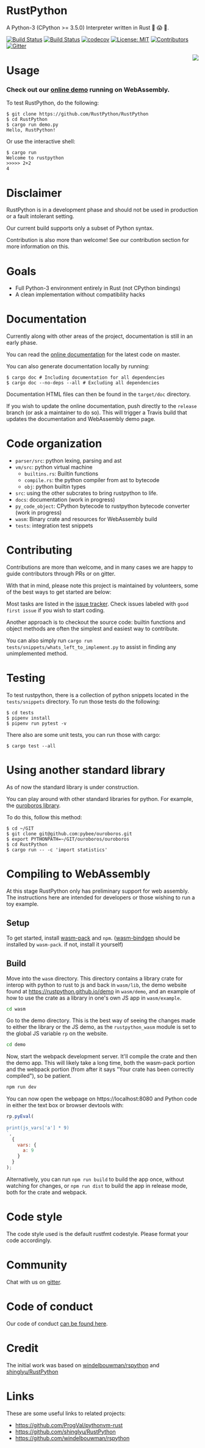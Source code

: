 # RustPython

A Python-3 (CPython >= 3.5.0) Interpreter written in Rust :snake: :scream: :metal:.

[![Build Status](https://travis-ci.org/RustPython/RustPython.svg?branch=master)](https://travis-ci.org/RustPython/RustPython)
[![Build Status](https://dev.azure.com/ryan0463/ryan/_apis/build/status/RustPython.RustPython?branchName=master)](https://dev.azure.com/ryan0463/ryan/_build/latest?definitionId=1&branchName=master)
[![codecov](https://codecov.io/gh/RustPython/RustPython/branch/master/graph/badge.svg)](https://codecov.io/gh/RustPython/RustPython)
[![License: MIT](https://img.shields.io/badge/License-MIT-green.svg)](https://opensource.org/licenses/MIT)
[![Contributors](https://img.shields.io/github/contributors/RustPython/RustPython.svg)](https://github.com/RustPython/RustPython/graphs/contributors)
[![Gitter](https://badges.gitter.im/RustPython/Lobby.svg)](https://gitter.im/rustpython/Lobby)

<img src="./logo.png" style="float: right;" />

# Usage

### Check out our [online demo](https://rustpython.github.io/demo/) running on WebAssembly.

To test RustPython, do the following:

    $ git clone https://github.com/RustPython/RustPython
    $ cd RustPython
    $ cargo run demo.py
    Hello, RustPython!

Or use the interactive shell:

    $ cargo run
    Welcome to rustpython
    >>>>> 2+2
    4

# Disclaimer

  RustPython is in a development phase and should not be used in production or a fault intolerant setting.

  Our current build supports only a subset of Python syntax.

  Contribution is also more than welcome! See our contribution section for more information on this. 

# Goals

- Full Python-3 environment entirely in Rust (not CPython bindings)
- A clean implementation without compatibility hacks

# Documentation

Currently along with other areas of the project, documentation is still in an early phase.

You can read the [online documentation](https://rustpython.github.io/website/rustpython/index.html) for the latest code on master.

You can also generate documentation locally by running:

```shell
$ cargo doc # Including documentation for all dependencies
$ cargo doc --no-deps --all # Excluding all dependencies
```

Documentation HTML files can then be found in the `target/doc` directory.

If you wish to update the online documentation, push directly to the `release` branch (or ask a maintainer to do so). This will trigger a Travis build that updates the documentation and WebAssembly demo page.

# Code organization

- `parser/src`: python lexing, parsing and ast
- `vm/src`: python virtual machine
  - `builtins.rs`: Builtin functions
  - `compile.rs`: the python compiler from ast to bytecode
  - `obj`: python builtin types
- `src`: using the other subcrates to bring rustpython to life.
- `docs`: documentation (work in progress)
- `py_code_object`: CPython bytecode to rustpython bytecode converter (work in progress)
- `wasm`: Binary crate and resources for WebAssembly build
- `tests`: integration test snippets

# Contributing

Contributions are more than welcome, and in many cases we are happy to guide contributors through PRs or on gitter.

With that in mind, please note this project is maintained by volunteers, some of the best ways to get started are below:

Most tasks are listed in the [issue tracker](https://github.com/RustPython/RustPython/issues).
Check issues labeled with `good first issue` if you wish to start coding.

Another approach is to checkout the source code: builtin functions and object methods are often the simplest
and easiest way to contribute.

You can also simply run
`cargo run tests/snippets/whats_left_to_implement.py` to assist in finding any
unimplemented method.

# Testing

To test rustpython, there is a collection of python snippets located in the
`tests/snippets` directory. To run those tests do the following:

```shell
$ cd tests
$ pipenv install
$ pipenv run pytest -v
```

There also are some unit tests, you can run those with cargo:

```shell
$ cargo test --all
```

# Using another standard library

As of now the standard library is under construction.

You can play around
with other standard libraries for python. For example,
the [ouroboros library](https://github.com/pybee/ouroboros).

To do this, follow this method:

```shell
$ cd ~/GIT
$ git clone git@github.com:pybee/ouroboros.git
$ export PYTHONPATH=~/GIT/ouroboros/ouroboros
$ cd RustPython
$ cargo run -- -c 'import statistics'
```

# Compiling to WebAssembly

At this stage RustPython only has preliminary support for web assembly. The instructions here are intended for developers or those wishing to run a toy example.

## Setup

To get started, install [wasm-pack](https://rustwasm.github.io/wasm-pack/installer/) and `npm`. ([wasm-bindgen](https://rustwasm.github.io/wasm-bindgen/whirlwind-tour/basic-usage.html) should be installed by `wasm-pack`. if not, install it yourself)

<!-- Using `rustup` add the compile target `wasm32-unknown-emscripten`. To do so you will need to have [rustup](https://rustup.rs/) installed.

```bash
rustup target add wasm32-unknown-emscripten
```

Next, install `emsdk`:

```bash
curl https://s3.amazonaws.com/mozilla-games/emscripten/releases/emsdk-portable.tar.gz | tar -zxv
cd emsdk-portable/
./emsdk update
./emsdk install sdk-incoming-64bit
./emsdk activate sdk-incoming-64bit
``` -->

## Build

Move into the `wasm` directory. This directory contains a library crate for interop
with python to rust to js and back in `wasm/lib`, the demo website found at
https://rustpython.github.io/demo in `wasm/demo`, and an example of how to use
the crate as a library in one's own JS app in `wasm/example`.

```sh
cd wasm
```

Go to the demo directory. This is the best way of seeing the changes made to either
the library or the JS demo, as the `rustpython_wasm` module is set to the global
JS variable `rp` on the website.

```sh
cd demo
```

Now, start the webpack development server. It'll compile the crate and then
the demo app. This will likely take a long time, both the wasm-pack portion and
the webpack portion (from after it says "Your crate has been correctly compiled"),
so be patient.

```sh
npm run dev
```

You can now open the webpage on https://localhost:8080 and Python code in either
the text box or browser devtools with:

```js
rp.pyEval(
  `
print(js_vars['a'] * 9)
`,
  {
    vars: {
      a: 9
    }
  }
);
```

Alternatively, you can run `npm run build` to build the app once, without watching
for changes, or `npm run dist` to build the app in release mode, both for the
crate and webpack.

# Code style

The code style used is the default rustfmt codestyle. Please format your code accordingly.

# Community

Chat with us on [gitter][gitter].

# Code of conduct

Our code of conduct [can be found here](code-of-conduct.md).

# Credit

The initial work was based on [windelbouwman/rspython](https://github.com/windelbouwman/rspython) and [shinglyu/RustPython](https://github.com/shinglyu/RustPython)

[gitter]: https://gitter.im/rustpython/Lobby

# Links

These are some useful links to related projects:

- https://github.com/ProgVal/pythonvm-rust
- https://github.com/shinglyu/RustPython
- https://github.com/windelbouwman/rspython
